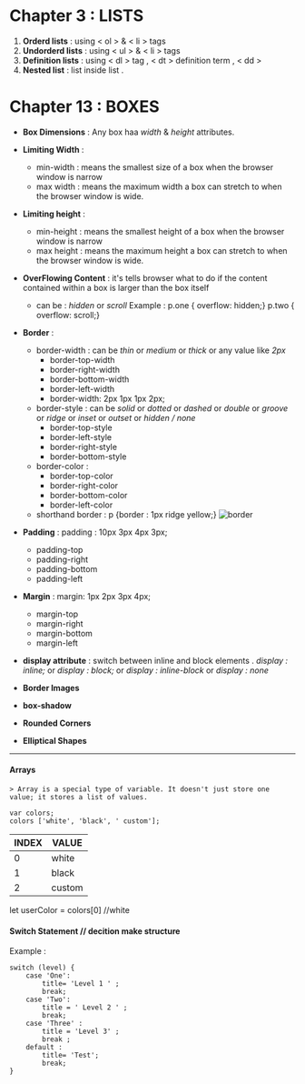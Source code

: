 # Chapter 3 : LISTS

1. **Orderd lists** : using < ol > & < li > tags
2. **Undorderd lists** : using < ul > & < li > tags
3. **Definition lists** : using < dl > tag , < dt > definition term , < dd >
4. **Nested list** : list inside list .


# Chapter 13 : BOXES

- **Box Dimensions** : Any box haa *width* & *height* attributes.
- **Limiting Width** : 
    - min-width : means the smallest size of a box when the browser window is narrow
    - max width : means the maximum width a box can stretch to when the browser window is wide.
- **Limiting height** : 
    - min-height : means the smallest height of a box when the browser window is narrow
    - max height : means the maximum height a box can stretch to when the browser window is wide.
- **OverFlowing Content** : it's tells browser what to do if the content contained within a box is larger than the box itself 
    - can be : *hidden* or *scroll*
        Example : p.one {
                    overflow: hidden;}
                  p.two {
                    overflow: scroll;}
- **Border** : 
    - border-width : can be *thin* or *medium* or *thick* or any value like *2px*
        - border-top-width
        - border-right-width
        - border-bottom-width
        - border-left-width
        - border-width: 2px 1px 1px 2px;
    - border-style : can be *solid* or *dotted* or *dashed* or *double* or *groove* or *ridge* or *inset* or *outset* or *hidden / none*
        - border-top-style
        - border-left-style
        - border-right-style
        - border-bottom-style
    - border-color : 
        - border-top-color
        - border-right-color
        - border-bottom-color
        - border-left-color
    - shorthand border : p {border : 1px ridge yellow;}
    ![border](https://www.w3schools.com/css/box-model.gif)

- **Padding** : padding : 10px 3px 4px 3px;
    - padding-top
    - padding-right
    - padding-bottom
    - padding-left

- **Margin** : margin: 1px 2px 3px 4px;
    - margin-top
    - margin-right
    - margin-bottom
    - margin-left

- **display attribute** : switch between inline and block elements . *display : inline;* or *display : block;* or *display : inline-block* or *display : none*

- **Border Images**
- **box-shadow**
- **Rounded Corners**
- **Elliptical Shapes**

------------------------------------------------------------------------------------------------

#### Arrays 
    > Array is a special type of variable. It doesn't just store one value; it stores a list of values.

    var colors;
    colors ['white', 'black', ' custom'];

**INDEX** | **VALUE**
------------ | -------------
0 | white
1 | black
2 | custom

let userColor = colors[0] //white

#### Switch Statement // decition make structure 
Example :
```
switch (level) {
    case 'One':
        title= 'Level 1 ' ;
        break;
    case 'Two':
        title = ' Level 2 ' ;
        break;
    case 'Three' :
        title = 'Level 3' ;
        break ;
    default :
        title= 'Test';
        break;
}
```
